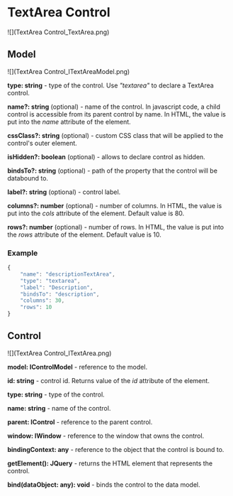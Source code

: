 # TextArea Control

![](TextArea Control_TextArea.png)

## Model

![](TextArea Control_ITextAreaModel.png)

**type: string** - type of the control. Use _"textarea"_ to declare a TextArea control.

**name?: string** (optional) - name of the control. In javascript code, a child control is accessible from its parent control by name. In HTML, the value is put into the _name_ attribute of the element.

**cssClass?: string** (optional) - custom CSS class that will be applied to the control's outer element.

**isHidden?: boolean** (optional) - allows to declare control as hidden.

**bindsTo?: string** (optional) - path of the property that the control will be databound to.

**label?: string** (optional) - control label.

**columns?: number** (optional) - number of columns. In HTML, the value is put into the _cols_ attribute of the element. Default value is 80.

**rows?: number** (optional) - number of rows. In HTML, the value is put into the _rows_ attribute of the element. Default value is 10.

### Example

```javascript
{
	"name": "descriptionTextArea",
	"type": "textarea",
	"label": "Description",
	"bindsTo": "description",
	"columns": 30,
	"rows": 10
}
```

## Control

![](TextArea Control_ITextArea.png)

**model: IControlModel** - reference to the model.

**id: string** - control id. Returns value of the _id_ attribute of the element.

**type: string** - type of the control.

**name: string** - name of the control.

**parent: IControl** - reference to the parent control.

**window: IWindow** - reference to the window that owns the control.

**bindingContext: any** - reference to the object that the control is bound to.

**getElement(): JQuery** - returns the HTML element that represents the control.

**bind(dataObject: any): void** - binds the control to the data model.